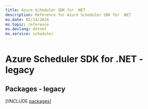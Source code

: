 ```yaml
---
title: Azure Scheduler SDK for .NET
description: Reference for Azure Scheduler SDK for .NET
ms.date: 02/14/2024
ms.topic: reference
ms.devlang: dotnet
ms.service: scheduler
---
```

# Azure Scheduler SDK for .NET - legacy
## Packages - legacy
[!INCLUDE [packages](scheduler-index.md)]
